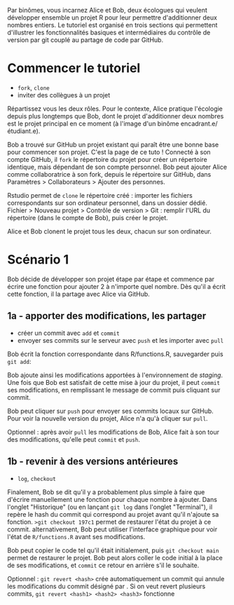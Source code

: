 Par binômes, vous incarnez Alice et Bob, deux écologues qui veulent développer ensemble un projet R pour leur permettre d'additionner deux nombres entiers. Le tutoriel est organisé en trois sections qui permettent d'illustrer les fonctionnalités basiques et intermédiaires du contrôle de version par git couplé au partage de code par GitHub.

# Commencer le tutoriel

 - `fork`, `clone`
 - inviter des collègues à un projet

Répartissez vous les deux rôles. Pour le contexte, Alice pratique l'écologie depuis plus longtemps que Bob, dont le projet d'additionner deux nombres est le projet principal en ce moment (à l'image d'un binôme encadrant.e/étudiant.e).

Bob a trouvé sur GitHub un projet existant qui paraît être une bonne base pour commencer son projet. C'est la page de ce tuto ! Connecté à son compte GitHub, il `fork` le répertoire du projet pour créer un répertoire identique, mais dépendant de son compte personnel. Bob peut ajouter Alice comme collaboratrice à son fork, depuis le répertoire sur GitHub, dans Paramètres > Collaborateurs > Ajouter des personnes.

Rstudio permet de `clone` le répertoire créé : importer les fichiers correspondants sur son ordinateur personnel, dans un dossier dédié. Fichier > Nouveau projet > Contrôle de version > Git : remplir l'URL du répertoire (dans le compte de Bob), puis créer le projet.

Alice et Bob clonent le projet tous les deux, chacun sur son ordinateur.

# Scénario 1 

Bob décide de développer son projet étape par étape et commence par écrire une fonction pour ajouter 2 à n'importe quel nombre. Dès qu'il a écrit cette fonction, il la partage avec Alice via GitHub.

## 1a - apporter des modifications, les partager

- créer un commit avec `add` et `commit`
- envoyer ses commits sur le serveur avec `push` et les importer avec `pull`

Bob écrit la fonction correspondante dans R/functions.R, sauvegarder puis `git add`:

Bob ajoute ainsi les modifications apportées à l'environnement de *staging*. Une fois que Bob est satisfait de cette mise à jour du projet, il peut `commit` ses modifications, en remplissant le message de commit puis cliquant sur commit.

Bob peut cliquer sur `push` pour envoyer ses commits locaux sur GitHub. Pour voir la nouvelle version du projet, Alice n'a qu'à cliquer sur `pull`.

Optionnel : après avoir `pull` les modifications de Bob, Alice fait à son tour des modifications, qu'elle peut `commit` et `push`.

## 1b - revenir à des versions antérieures

- `log`, `checkout`

Finalement, Bob se dit qu'il y a probablement plus simple à faire que d'écrire manuellement une fonction pour chaque nombre à ajouter. Dans l'onglet "Historique" (ou en lançant `git log` dans l'onglet "Terminal"), il repère le hash du commit qui correspond au projet avant qu'il n'ajoute sa fonction. `>git checkout 197c1` permet de restaurer l'état du projet à ce commit. alternativement, Bob peut utiliser l'interface graphique pour voir l'état de `R/functions.R` avant ses modifications.

Bob peut copier le code tel qu'il était initialement, puis `git checkout main` permet de restaurer le projet. Bob peut alors coller le code initial à la place de ses modifications, et `commit` ce retour en arrière s'il le souhaite.

Optionnel : `git revert <hash>` crée automatiquement un commit qui annule les modifications du commit désigné par <hash>. Si on veut revert plusieurs commits, `git revert <hash1> <hash2> <hash3>` fonctionne 

